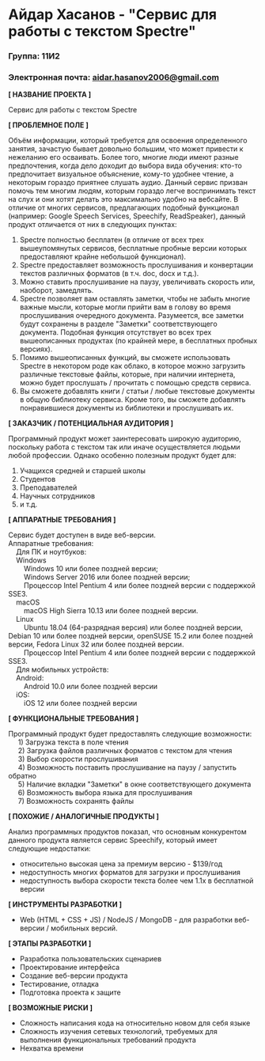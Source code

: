 # Айдар Хасанов - "Сервис для работы с текстом Spectre"

### Группа: 11И2
### Электронная почта: aidar.hasanov2006@gmail.com


**[ НАЗВАНИЕ ПРОЕКТА ]** 
<br />

Сервис для работы с текстом Spectre

**[ ПРОБЛЕМНОЕ ПОЛЕ ]**

Объём информации, который требуется для освоения определенного занятия, зачастую бывает довольно большим, что может привести к нежеланию его осваивать. Более того, многие люди имеют разные предпочтения, когда дело доходит до выбора вида обучения: кто-то предпочитает визуальное объяснение, кому-то удобнее чтение, а некоторым гораздо приятнее слушать аудио. Данный сервис призван помочь тем многим людям, которым гораздо легче воспринимать текст на слух и они хотят делать это максимально удобно на вебсайте. В отличие от многих сервисов, предлагающих подобный функционал (например: Google Speech Services, Speechify, ReadSpeaker), данный продукт отличается от них в следующих пунктах:

1) Spectre полностью бесплатен (в отличие от всех трех вышеупомянутых сервисов, бесплатные пробные версии которых предоставляют крайне небольшой функционал).
2) Spectre предоставляет возможность прослушивания и конвертации текстов различных форматов (в т.ч. doc, docx и т.д.).
3) Можно ставить прослушивание на паузу, увеличивать скорость или, наоборот, замедлять. 
4) Spectre позволяет вам оставлять заметки, чтобы не забыть многие важные мысли, которые могли прийти вам в голову во время прослушивания очередного документа. Разумеется, все заметки будут сохранены в разделе "Заметки" соответствующего документа. Подобная функция отсутствует во всех трех вышеописанных продуктах (по крайней мере, в бесплатных пробных версиях). 
5) Помимо вышеописанных функций, вы сможете использовать Spectre в некотором роде как облако, в которое можно загрузить различные текстовые файлы, которые, при наличии интернета, можно будет прослушать / прочитать с помощью средств сервиса.
6) Вы сможете добавлять книги / статьи / любые текстовые документы в общую библиотеку сервиса. Кроме того, вы сможете добавлять понравившиеся документы из библиотеки и прослушивать их.

**[ ЗАКАЗЧИК / ПОТЕНЦИАЛЬНАЯ АУДИТОРИЯ ]**

Программный продукт может заинтересовать широкую аудиторию, поскольку работа с текстом так или иначе осуществляется людьми любой профессии. Однако особенно полезным продукт будет для:

1) Учащихся средней и старшей школы
2) Студентов
3) Преподавателей
4) Научных сотрудников
5) и т.д.

**[ АППАРАТНЫЕ ТРЕБОВАНИЯ ]** 

Сервис будет доступен в виде веб-версии.
<br />
Аппаратные требования:
<br />
    &nbsp;&nbsp;&nbsp;&nbsp;Для ПК и ноутбуков:
        <br />
            &nbsp;&nbsp;&nbsp;&nbsp;Windows <br />
                &nbsp;&nbsp;&nbsp;&nbsp;&nbsp;&nbsp;&nbsp;&nbsp;Windows 10 или более поздней версии;<br />
                &nbsp;&nbsp;&nbsp;&nbsp;&nbsp;&nbsp;&nbsp;&nbsp;Windows Server 2016 или более поздней версии;<br />
                &nbsp;&nbsp;&nbsp;&nbsp;&nbsp;&nbsp;&nbsp;&nbsp;Процессор Intel Pentium 4 или более поздней версии с поддержкой SSE3.<br />
            &nbsp;&nbsp;&nbsp;&nbsp;macOS<br />
                &nbsp;&nbsp;&nbsp;&nbsp;&nbsp;&nbsp;&nbsp;&nbsp;macOS High Sierra 10.13 или более поздней версии.<br />
            &nbsp;&nbsp;&nbsp;&nbsp;Linux<br />
                &nbsp;&nbsp;&nbsp;&nbsp;&nbsp;&nbsp;&nbsp;&nbsp;Ubuntu 18.04 (64-разрядная версия) или более поздней версии, Debian 10 или более поздней версии, openSUSE 15.2 или более поздней версии, Fedora Linux 32 или более поздней версии.<br />
                &nbsp;&nbsp;&nbsp;&nbsp;&nbsp;&nbsp;&nbsp;&nbsp;Процессор Intel Pentium 4 или более поздней версии с поддержкой SSE3.<br />
    &nbsp;&nbsp;&nbsp;&nbsp;Для мобильных устройств:<br />
            &nbsp;&nbsp;&nbsp;&nbsp;Android: <br />
                &nbsp;&nbsp;&nbsp;&nbsp;&nbsp;&nbsp;&nbsp;&nbsp;Android 10.0 или более поздней версии<br />
            &nbsp;&nbsp;&nbsp;&nbsp;iOS:<br />
                &nbsp;&nbsp;&nbsp;&nbsp;&nbsp;&nbsp;&nbsp;&nbsp;iOS 12 или более поздней версии<br />


**[ ФУНКЦИОНАЛЬНЫЕ ТРЕБОВАНИЯ ]**

Программный продукт будет предоставлять следующие возможности:<br />
         &nbsp;&nbsp;&nbsp;&nbsp; 1) Загрузка текста в поле чтения<br />
         &nbsp;&nbsp;&nbsp;&nbsp; 2) Загрузка файлов различных форматов с текстом для чтения<br />
         &nbsp;&nbsp;&nbsp;&nbsp; 3) Выбор скорости прослушивания<br />
         &nbsp;&nbsp;&nbsp;&nbsp; 4) Возможность поставить прослушивание на паузу / запустить обратно<br />
         &nbsp;&nbsp;&nbsp;&nbsp; 5) Наличие вкладки "Заметки" в окне соответствующего документа<br />
         &nbsp;&nbsp;&nbsp;&nbsp; 6) Возможность выбора языка для прослушивания<br />
         &nbsp;&nbsp;&nbsp;&nbsp; 7) Возможность сохранять файлы <br />

**[ ПОХОЖИЕ / АНАЛОГИЧНЫЕ ПРОДУКТЫ ]**

Анализ программных продуктов показал, что основным конкурентом данного продукта является сервис Speechify, который имеет следующие недостатки:
* относительно высокая цена за премиум версию - $139/год
* недоступность многих форматов для загрузки и прослушивания
* недоступность выбора скорости текста более чем 1.1x в бесплатной версии


**[ ИНСТРУМЕНТЫ РАЗРАБОТКИ ]**

* Web (HTML + CSS + JS) / NodeJS / MongoDB - для разработки веб-версии / мобильных версий. 

**[ ЭТАПЫ РАЗРАБОТКИ ]**

*	Разработка пользовательских сценариев
*	Проектирование интерфейса
*	Создание веб-версии продукта
*	Тестирование, отладка
*	Подготовка проекта к защите

**[ ВОЗМОЖНЫЕ РИСКИ ]**

*	Сложность написания кода на относительно новом для себя языке
*	Сложность изучения сетевых технологий, требуемых для выполнения функциональных требований продукта
*	Нехватка времени
